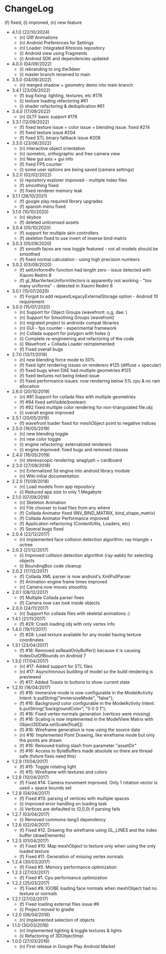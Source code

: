 ChangeLog
=========

(f) fixed, (i) improved, (n) new feature

- 4.1.0 (22/10/2024)
    - (n) Gltf Animations
    - (n) Android Preferences for Settings
    - (n) Loader: Integrated Khronos repository
    - (i) Android view using Fragments
    - (i) Android SDK and dependencies updated
- 4.0.0 (04/09/2022)
    - (i) rebranding to org.the3deer
    - (i) master branch renamed to main
- 3.5.0 (04/09/2022)
    - (n) merged shadow + geometry demo into main branch
- 3.4.1 (23/09/2022)
    - (f) bug fixing: lighting, textures, etc #176
    - (i) texture loading refactoring #61
    - (i) shader refactoring & deduplication #61
- 3.4.0 (17/09/2022)
    - (n) GLTF basic support #176
- 3.3.1 (12/09/2022)
    - (f) fixed texture issue + color issue + blending issue. fixed #214
    - (f) fixed texture issue #204
    - (f) fixed STL binary fallback issue #208
- 3.3.0 (23/06/2022)
    - (n) interactive object orientation
    - (n) isometric, orthographic and free camera view
    - (n) New gui axis + gui info
    - (f) fixed FPS counter
    - (i) some user options are being saved (camera settings)
- 3.2.0 (02/02/2022)
    - (i) repository explorer improved - multiple index files
    - (f) smoothing fixed
    - (f) fixed renderer memory leak
- 3.1.1 (28/10/2021)
    - (f) google play required library upgrades
    - (f) spanish menu fixed
- 3.1.0 (10/10/2020)
    - (n) skybox
    - (f) deleted unlicensed assets
- 3.0.4 (05/10/2020)
    - (f) support for multiple skin controllers
    - (f) skeleton fixed to use invert of inverse bind matrix
- 3.0.3 (05/09/2020)
    - (f) smooth faces are now toggle featured - not all models should be smoothed
    - (f) fixed normal calculation - using high precision numbers
- 3.0.2 (03/09/2020)
    - (f) setUniform4fv function had length zero - issue detected with Xiaomi Redmi 8
    - (f) gl_MaxVertexUniformVectors is apparently not working - "too many uniforms" - detected in Xiaomi Redmi 8
- 3.0.1 (15/07/2020)
    - (f) Forgot to add requestLegacyExternalStorage option - Android 10 requirement
- 3.0.0 (15/07/2020)
    - (n) Support for Object Groups  (wavefront: o,g, dae: <geometry>)
    - (n) Support for Smoothing Groups (wavefront)
    - (n) migrated project to androidx compat libraries
    - (n) GUI - fps counter - experimental framework
    - (n) Collada support for polygon with holes (<ph>)
    - (i) Complete re-engineering and refactoring of the code
    - (i) Wavefront + Collada Loader reimplemented
    - (f) Fixed overall bugs
- 2.7.0 (13/11/2019)
    - (n) new blending force mode to 50%
    - (f) fixed light rendering issues on renderers #125 (diffuse + specular)
    - (f) fixed bugs when DAE had multiple geometries #125
    - (f) fixed textures not being linked issue
    - (f) fixed performance issues: now rendering below 5% cpu & no ram allocation
- 2.6.0 (20/10/2019)
    - (n) #81 Support for collada files with multiple geometries
    - (f) #94 fixed setVisible(boolean)
    - (f) #92 fixed multiple color rendering for non-triangulated file.obj
    - (i) overall engine improved
- 2.5.1 (20/05/2019)
    - (f) wavefront loader fixed for meshObject point to negative indices
- 2.5.0 (19/05/2019)
    - (n) new blending toggle
    - (n) new color toggle
    - (i) engine refactoring: externalized renderers
    - (i) engine improved: fixed bugs and removed classes
- 2.4.0 (16/05/2019)
    - (n) stereoscopic rendering: anaglyph + cardboard
- 2.3.0 (27/09/2018)
    - (n) Externalized 3d engine into android library module
    - (n) Wiki initial documentation
- 2.2.0 (11/09/2018)
    - (n) Load models from app repository
    - (i) Reduced app size to only 1 Megabyte
- 2.1.0 (07/09/2018)
    - (n) Skeleton Animation
    - (n) File chooser to load files from any where
    - (f) Collada Animator fixed (INV_BIND_MATRIX, bind_shape_matrix)
    - (f) Collada Animator Performance improved
    - (f) Application refactoring (ContentUtils, Loaders, etc)
    - (f) Several bugs fixed
- 2.0.4 (22/12/2017)
    - (n) Implemented face collision detection algorithm: ray-triangle + octree
- 2.0.3 (21/12/2017)
    - (i) Improved collision detection algorithm (ray-aabb) for selecting objects
    - (i) BoundingBox code cleanup
- 2.0.2 (17/12/2017)
    - (f) Collada XML parser is now android's XmlPullParser
    - (f) Animation engine frame times improved
    - (n) Camera now moves smoothly
- 2.0.1 (08/12/2017)
    - (f) Multiple Collada parser fixes
    - (f) Camera now can look inside objects
- 2.0.0 (24/11/2017)
    - (n) Support for collada files with skeletal animations :)
- 1.4.1 (21/11/2017)
    - (f) #29: Crash loading obj with only vertex info
- 1.4.0 (19/11/2017)
    - (f) #28: Load texture available for any model having texture coordinates
- 1.3.1 (23/04/2017)
    - (f) #18: Removed asReadOnlyBuffer() because it is causing IndexOutOfBounds on Android 7
- 1.3.0 (17/04/2017)
    - (n) #17: Added support for STL files
    - (n) #17: Asynchronous building of model so the build rendering is previewed
    - (f) #17: Added Toasts to buttons to show current state
- 1.2.10 (16/04/2017)
    - (f) #16: Immersive mode is now configurable in the ModelActivity Intent: b.putString("immersiveMode", "false");
    - (f) #16: Background color configurable in the ModelActivity Intent: b.putString("backgroundColor", "0 0 0 1");
    - (f) #16: Fixed vertex normals generation (vertices were missing)
    - (f) #16: Scaling is now implemented in the ModelView Matrix with Object3DData.setScale(float[])
    - (f) #16: Wireframe generation is now using the source data
    - (n) #16: Implemented Point Drawing, like wireframe mode but only the points are drawn
    - (f) #16: Removed trailing slash from parameter "assetDir"
    - (f) #16: Access to ByteBuffers made absolute so there are thread safe (future fixes need this)
- 1.2.9 (11/04/2017)
    - (f) #15: Toggle rotating light
    - (f) #15: Wireframe with textures and colors
- 1.2.8 (10/04/2017)
    - (f) Fixed #14: Camera movement improved. Only 1 rotation vector is used + space bounds set
- 1.2.8 (04/04/2017)
    - (f) Fixed #13: parsing of vertices with multiple spaces
    - (i) Improved error handling on loading task
    - (i) Vertices are defaulted to (0,0,0) if parsing fails
- 1.2.7 (03/04/2017)
    - (i) Removed commons-lang3 dependency
- 1.2.6 (02/04/2017)
    - (f) Fixed #12. Drawing the wireframe using GL_LINES and the index buffer (drawElements)
- 1.2.5 (01/04/2017)
    - (f) Fixed #10. Map meshObject to texture only when using the only loaded texture
    - (f) Fixed #11. Generation of missing vertex normals
- 1.2.4 (30/03/2017)
    - (f) Fixed #5. Memory performance optimization
- 1.2.3 (27/03/2017)
    - (f) Fixed #1. Cpu performance optimization
- 1.2.2 (25/03/2017)
    - (f) Fixed #9. IOOBE loading face normals when meshObject had no texture or normals
- 1.2.1 (27/02/2017)
    - (f) Fixed loading external files issue #6
    - (i) Project moved to gradle
- 1.2.0 (06/04/2016)
    - (n) Implemented selection of objects
- 1.1.0 (30/03/2016)
    - (n) Implemented lighting & toggle textures & lights
    - (i) Refactoring of 3DObjectImpl
- 1.0.0 (27/03/2016)
    - (n) First release in Google Play Android Market
